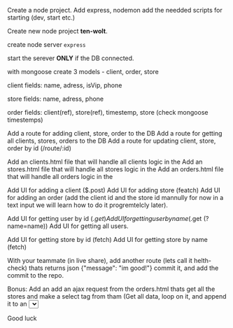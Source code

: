 Create a node project.
Add express, nodemon add the needded scripts for starting (dev, start etc.)

Create new node project **ten-wolt**.

create node server `express`

start the serever **ONLY** if the DB connected.

with mongoose create 3 models - client, order, store

client fields:
name, adress, isVip, phone

store fields:
name, adress, phone

order fields:
client(ref), store(ref), timestemp, store (check mongoose timestemps)

Add a route for adding client, store, order to the DB
Add a route for getting all clients, stores, orders to the DB
Add a route for updating client, store, order by id (/route/:id)

Add an clients.html file that will handle all clients logic in the
Add an stores.html file that will handle all stores logic in the
Add an orders.html file that will handle all orders logic in the

Add UI for adding a client ($.post)
Add UI for adding store (featch)
Add UI for adding an order (add the client id and the store id mannully for now in a text input
we will learn how to do it progremtelcly later).

Add UI for getting user by id ($.get)
Add UI for getting user by name ($.get (?name=name))
Add UI for getting all users.

Add UI for getting store by id (fetch)
Add UI for getting store by name (fetch)

With your teammate (in live share), add another route (lets call it helth-check) thats returns json 
{"message": "im good!"} commit it, and add the commit to the repo.

Bonus:
Add an add an ajax request from the orders.html thats get all the stores and make a select tag from tham
(Get all data, loop on it, and append it to an <select> as an option)
https://stackoverflow.com/a/171007/1928647

Good luck
